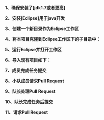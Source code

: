 **1、确保安装了[jdk1.7或者更高]**

**2、安装[Eclipse]用于java开发**

**3、创建一个新目录作为Eclipse工作区**

**4、将本项目克隆到Eclipse工作区下的子目录中：**

**5、运行Eclipse并打开工作区**

**6、导入现有项目如下：**

**7、成员完成任务提交**

**8、小队成员请求Pull Request**

**9、队长处理Pull Request**

**10、队长完成任务后提交**

**11、请求Pull Request**